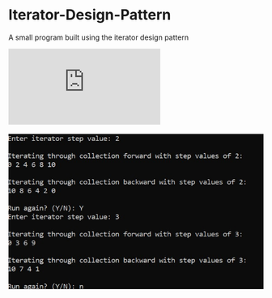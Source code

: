 # Iterator-Design-Pattern
A small program built using the iterator design pattern

![Class diagram](https://github.com/jsulumich/Iterator-Design-Pattern/blob/master/IteratorDemo/Images/Class%20Model%202.pdf)

![Demo](https://github.com/jsulumich/Iterator-Design-Pattern/blob/master/IteratorDemo/Images/Demo.jpg)
